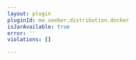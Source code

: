 ```yaml
---
layout: plugin
pluginId: me.seeber.distribution.docker
isJarAvailable: true
error: ''
violations: []

---
```

